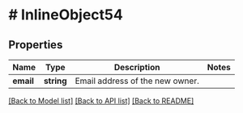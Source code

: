 # # InlineObject54

## Properties

Name | Type | Description | Notes
------------ | ------------- | ------------- | -------------
**email** | **string** | Email address of the new owner. | 

[[Back to Model list]](../../README.md#documentation-for-models) [[Back to API list]](../../README.md#documentation-for-api-endpoints) [[Back to README]](../../README.md)



